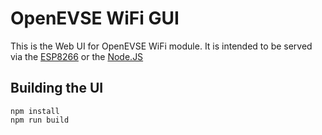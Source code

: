 # OpenEVSE WiFi GUI

This is the Web UI for OpenEVSE WiFi module. It is intended to be served via the [ESP8266](https://github.com/OpenEVSE/ESP8266_WiFi_v2.x) or the [Node.JS](https://github.com/openevse/openevse_wifi_server)

## Building the UI

```shell
npm install
npm run build
```
